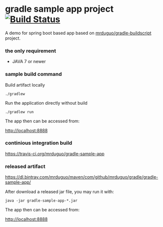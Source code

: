 # gradle sample app project  [![Build Status](https://travis-ci.org/mrduguo/gradle-sample-app.svg?branch=master)](https://travis-ci.org/mrduguo/gradle-sample-app)
A demo for spring boot based app based on [mrduguo/gradle-buildscript](https://github.com/mrduguo/gradle-buildscript) project. 


### the only requirement

* JAVA 7 or newer


### sample build command

Build artifact locally

```
./gradlew
```

Run the application directly without build

```
./gradlew run
```

The app then can be accessed from:

[http://localhost:8888](http://localhost:8888)


### continious integration build

https://travis-ci.org/mrduguo/gradle-sample-app


### released artifact

https://dl.bintray.com/mrduguo/maven/com/github/mrduguo/gradle/gradle-sample-app/

After download a released jar file, you may run it with:


```
java -jar gradle-sample-app-*.jar
```

The app then can be accessed from:

[http://localhost:8888](http://localhost:8888)
